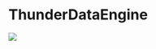 # ThunderDataEngine
[![](https://jitpack.io/v/Arctic-Gaming-LLC/ThunderDataEngine.svg)](https://jitpack.io/#Arctic-Gaming-LLC/ThunderDataEngine)
